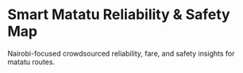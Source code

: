 # Smart Matatu Reliability & Safety Map

Nairobi-focused crowdsourced reliability, fare, and safety insights for matatu routes.
